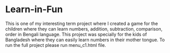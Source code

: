 # Learn-in-Fun
This is one of my interesting term project where I created a game for the children where they can learn numbers, addition, subtraction, comparison, order in Bengali language. This project was specially for the kids of Bangladesh where they can easily learn numbers in their mother tongue. To 
run the full project please run menu_c1.html file.

